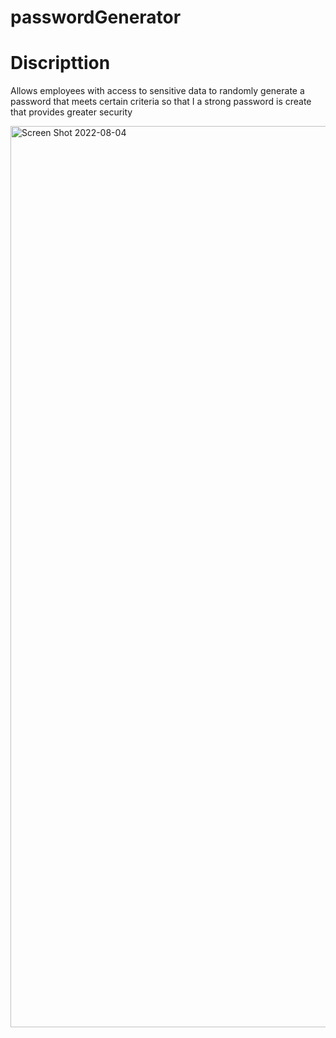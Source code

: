 # passwordGenerator

# Discripttion

Allows employees with access to sensitive data to randomly generate a password that meets certain criteria so that I a strong password is create that provides greater security

<img width="1442" alt="Screen Shot 2022-08-04" src="https://user-images.githubusercontent.com/98718406/183072782-f0e89a44-ddc2-45c0-b0b0-26b165238c82.png">
